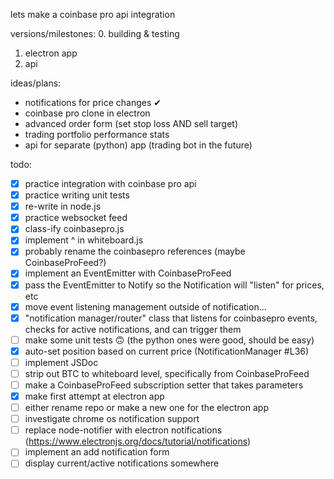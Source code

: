lets make a coinbase pro api integration


versions/milestones:
0. building & testing
1. electron app
2. api


ideas/plans:
* notifications for price changes ✔
* coinbase pro clone in electron
* advanced order form (set stop loss AND sell target)
* trading portfolio performance stats
* api for separate (python) app (trading bot in the future)


todo:
- [x] practice integration with coinbase pro api
- [x] practice writing unit tests
- [x] re-write in node.js
- [x] practice websocket feed
- [x] class-ify coinbasepro.js
- [x] implement ^ in whiteboard.js
- [x] probably rename the coinbasepro references (maybe CoinbaseProFeed?)
- [x] implement an EventEmitter with CoinbaseProFeed
- [x] pass the EventEmitter to Notify so the Notification will "listen" for prices, etc
- [x] move event listening management outside of notification...
- [x] "notification manager/router" class that listens for coinbasepro events, checks for active notifications, and can trigger them
- [ ] make some unit tests 🙃 (the python ones were good, should be easy)
- [x] auto-set position based on current price (NotificationManager #L36)
- [ ] implement JSDoc
- [ ] strip out BTC to whiteboard level, specifically from CoinbaseProFeed
- [ ] make a CoinbaseProFeed subscription setter that takes parameters
- [x] make first attempt at electron app
- [ ] either rename repo or make a new one for the electron app
- [ ] investigate chrome os notification support
- [ ] replace node-notifier with electron notifications (https://www.electronjs.org/docs/tutorial/notifications)
- [ ] implement an add notification form
- [ ] display current/active notifications somewhere
